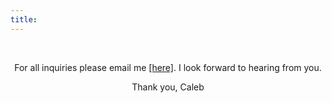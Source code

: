 ```yaml
---
title: 
---
```

</br>
<p style="text-align: center;">
For all inquiries please email me <a href="mailto: callenillustrations@outlook.com">[here]</a>. I look forward to hearing from you.</p>
<p style="text-align: center;">
Thank you, 
Caleb
</p>
</br>
</br>
</br>
</br>
</br>
</br>
</br>
</br>
</br>
</br>
</br>
</br>


